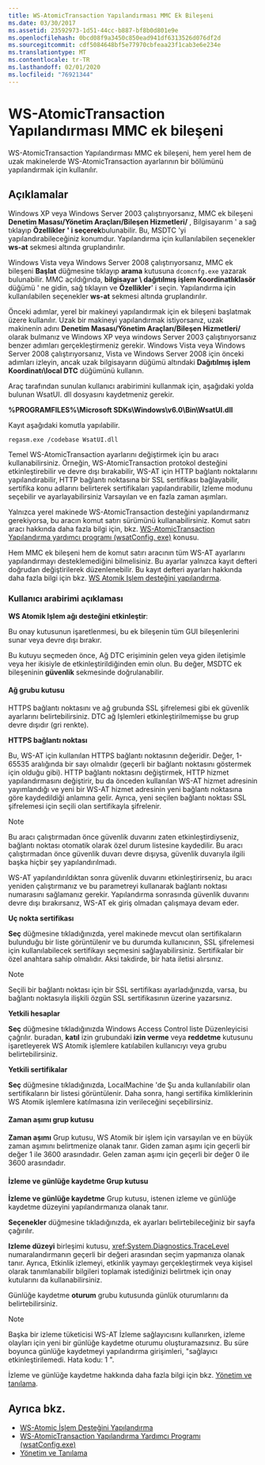 ```yaml
---
title: WS-AtomicTransaction Yapılandırması MMC Ek Bileşeni
ms.date: 03/30/2017
ms.assetid: 23592973-1d51-44cc-b887-bf8b0d801e9e
ms.openlocfilehash: 0bcd08f9a3450c850ead941df6313526d076df2d
ms.sourcegitcommit: cdf5084648bf5e77970cbfeaa23f1cab3e6e234e
ms.translationtype: MT
ms.contentlocale: tr-TR
ms.lasthandoff: 02/01/2020
ms.locfileid: "76921344"
---
```

# <a name="ws-atomictransaction-configuration-mmc-snap-in"></a>WS-AtomicTransaction Yapılandırması MMC ek bileşeni

WS-AtomicTransaction Yapılandırması MMC ek bileşeni, hem yerel hem de uzak makinelerde WS-AtomicTransaction ayarlarının bir bölümünü yapılandırmak için kullanılır.

## <a name="remarks"></a>Açıklamalar

Windows XP veya Windows Server 2003 çalıştırıyorsanız, MMC ek bileşeni **Denetim Masası/Yönetim Araçları/Bileşen Hizmetleri/** , Bilgisayarım ' a sağ tıklayıp **Özellikler** **' i seçerek**bulunabilir. Bu, MSDTC 'yi yapılandırabileceğiniz konumdur. Yapılandırma için kullanılabilen seçenekler **ws-at** sekmesi altında gruplandırılır.

 Windows Vista veya Windows Server 2008 çalıştırıyorsanız, MMC ek bileşeni **Başlat** düğmesine tıklayıp **arama** kutusuna `dcomcnfg.exe` yazarak bulunabilir. MMC açıldığında, **bilgisayar \ dağıtılmış işlem Koordinatlıklasör** düğümü ' ne gidin, sağ tıklayın ve **Özellikler**' i seçin. Yapılandırma için kullanılabilen seçenekler **ws-at** sekmesi altında gruplandırılır.

 Önceki adımlar, yerel bir makineyi yapılandırmak için ek bileşeni başlatmak üzere kullanılır. Uzak bir makineyi yapılandırmak istiyorsanız, uzak makinenin adını **Denetim Masası/Yönetim Araçları/Bileşen Hizmetleri/** olarak bulmanız ve Windows XP veya windows Server 2003 çalıştırıyorsanız benzer adımları gerçekleştirmeniz gerekir. Windows Vista veya Windows Server 2008 çalıştırıyorsanız, Vista ve Windows Server 2008 için önceki adımları izleyin, ancak uzak bilgisayarın düğümü altındaki **Dağıtılmış işlem Koordinatı\local DTC** düğümünü kullanın.

 Araç tarafından sunulan kullanıcı arabirimini kullanmak için, aşağıdaki yolda bulunan WsatUI. dll dosyasını kaydetmeniz gerekir.

 **%PROGRAMFILES%\Microsoft SDKs\Windows\v6.0\Bin\WsatUI.dll**

 Kayıt aşağıdaki komutla yapılabilir.

```console
regasm.exe /codebase WsatUI.dll
```

 Temel WS-AtomicTransaction ayarlarını değiştirmek için bu aracı kullanabilirsiniz. Örneğin, WS-AtomicTransaction protokol desteğini etkinleştirebilir ve devre dışı bırakabilir, WS-AT için HTTP bağlantı noktalarını yapılandırabilir, HTTP bağlantı noktasına bir SSL sertifikası bağlayabilir, sertifika konu adlarını belirterek sertifikaları yapılandırabilir, Izleme modunu seçebilir ve ayarlayabilirsiniz Varsayılan ve en fazla zaman aşımları.

 Yalnızca yerel makinede WS-AtomicTransaction desteğini yapılandırmanız gerekiyorsa, bu aracın komut satırı sürümünü kullanabilirsiniz. Komut satırı aracı hakkında daha fazla bilgi için, bkz. [WS-AtomicTransaction Yapılandırma yardımcı programı (wsatConfig. exe)](ws-atomictransaction-configuration-utility-wsatconfig-exe.md) konusu.

 Hem MMC ek bileşeni hem de komut satırı aracının tüm WS-AT ayarlarını yapılandırmayı desteklemediğini bilmelisiniz. Bu ayarlar yalnızca kayıt defteri doğrudan değiştirilerek düzenlenebilir. Bu kayıt defteri ayarları hakkında daha fazla bilgi için bkz. [WS Atomik Işlem desteğini yapılandırma](./feature-details/configuring-ws-atomic-transaction-support.md).

### <a name="user-interface-description"></a>Kullanıcı arabirimi açıklaması

**WS Atomik Işlem ağı desteğini etkinleştir**:

 Bu onay kutusunun işaretlenmesi, bu ek bileşenin tüm GUI bileşenlerini sunar veya devre dışı bırakır.

 Bu kutuyu seçmeden önce, Ağ DTC erişiminin gelen veya giden iletişimle veya her ikisiyle de etkinleştirildiğinden emin olun. Bu değer, MSDTC ek bileşeninin **güvenlik** sekmesinde doğrulanabilir.

#### <a name="network-group-box"></a>Ağ grubu kutusu

HTTPS bağlantı noktasını ve ağ grubunda SSL şifrelemesi gibi ek güvenlik ayarlarını belirtebilirsiniz. DTC ağ Işlemleri etkinleştirilmemişse bu grup devre dışıdır (gri renkte).

 **HTTPS bağlantı noktası**

 Bu, WS-AT için kullanılan HTTPS bağlantı noktasının değeridir. Değer, 1-65535 aralığında bir sayı olmalıdır (geçerli bir bağlantı noktasını göstermek için olduğu gibi). HTTP bağlantı noktasını değiştirmek, HTTP hizmet yapılandırmasını değiştirir, bu da önceden kullanılan WS-AT hizmet adresinin yayımlandığı ve yeni bir WS-AT hizmet adresinin yeni bağlantı noktasına göre kaydedildiği anlamına gelir. Ayrıca, yeni seçilen bağlantı noktası SSL şifrelemesi için seçili olan sertifikayla şifrelenir.

> [!NOTE]
> Bu aracı çalıştırmadan önce güvenlik duvarını zaten etkinleştirdiyseniz, bağlantı noktası otomatik olarak özel durum listesine kaydedilir. Bu aracı çalıştırmadan önce güvenlik duvarı devre dışıysa, güvenlik duvarıyla ilgili başka hiçbir şey yapılandırılmadı.

 WS-AT yapılandırıldıktan sonra güvenlik duvarını etkinleştirirseniz, bu aracı yeniden çalıştırmanız ve bu parametreyi kullanarak bağlantı noktası numarasını sağlamanız gerekir. Yapılandırma sonrasında güvenlik duvarını devre dışı bırakırsanız, WS-AT ek giriş olmadan çalışmaya devam eder.

 **Uç nokta sertifikası**

 **Seç** düğmesine tıkladığınızda, yerel makinede mevcut olan sertifikaların bulunduğu bir liste görüntülenir ve bu durumda kullanıcının, SSL şifrelemesi için kullanılabilecek sertifikayı seçmesini sağlayabilirsiniz. Sertifikalar bir özel anahtara sahip olmalıdır. Aksi takdirde, bir hata iletisi alırsınız.

> [!NOTE]
> Seçili bir bağlantı noktası için bir SSL sertifikası ayarladığınızda, varsa, bu bağlantı noktasıyla ilişkili özgün SSL sertifikasının üzerine yazarsınız.

 **Yetkili hesaplar**

 **Seç** düğmesine tıkladığınızda Windows Access Control liste Düzenleyicisi çağrılır. buradan, **katıl** izin grubundaki **izin verme** veya **reddetme** kutusunu işaretleyerek WS Atomik işlemlere katılabilen kullanıcıyı veya grubu belirtebilirsiniz.

 **Yetkili sertifikalar**

 **Seç** düğmesine tıkladığınızda, LocalMachine 'de Şu anda kullanılabilir olan sertifikaların bir listesi görüntülenir. Daha sonra, hangi sertifika kimliklerinin WS Atomik işlemlere katılmasına izin verileceğini seçebilirsiniz.

#### <a name="timeout-group-box"></a>Zaman aşımı grup kutusu

**Zaman aşımı** Grup kutusu, WS Atomik bir işlem için varsayılan ve en büyük zaman aşımını belirtmenize olanak tanır. Giden zaman aşımı için geçerli bir değer 1 ile 3600 arasındadır. Gelen zaman aşımı için geçerli bir değer 0 ile 3600 arasındadır.

#### <a name="tracing-and-logging-group-box"></a>İzleme ve günlüğe kaydetme Grup kutusu

**İzleme ve günlüğe kaydetme** Grup kutusu, istenen izleme ve günlüğe kaydetme düzeyini yapılandırmanıza olanak tanır.

 **Seçenekler** düğmesine tıkladığınızda, ek ayarları belirtebileceğiniz bir sayfa çağırılır.

 **Izleme düzeyi** birleşimi kutusu, <xref:System.Diagnostics.TraceLevel> numaralandırmanın geçerli bir değeri arasından seçim yapmanıza olanak tanır. Ayrıca, Etkinlik izlemeyi, etkinlik yaymayı gerçekleştirmek veya kişisel olarak tanımlanabilir bilgileri toplamak istediğinizi belirtmek için onay kutularını da kullanabilirsiniz.

 Günlüğe kaydetme **oturum** grubu kutusunda günlük oturumlarını da belirtebilirsiniz.

> [!NOTE]
> Başka bir izleme tüketicisi WS-AT İzleme sağlayıcısını kullanırken, izleme olayları için yeni bir günlüğe kaydetme oturumu oluşturamazsınız. Bu süre boyunca günlüğe kaydetmeyi yapılandırma girişimleri, "sağlayıcı etkinleştirilemedi. Hata kodu: 1 ".

 İzleme ve günlüğe kaydetme hakkında daha fazla bilgi için bkz. [Yönetim ve tanılama](./diagnostics/index.md).

## <a name="see-also"></a>Ayrıca bkz.

- [WS-Atomic İşlem Desteğini Yapılandırma](./feature-details/configuring-ws-atomic-transaction-support.md)
- [WS-AtomicTransaction Yapılandırma Yardımcı Programı (wsatConfig.exe)](ws-atomictransaction-configuration-utility-wsatconfig-exe.md)
- [Yönetim ve Tanılama](./diagnostics/index.md)
